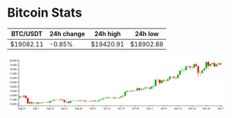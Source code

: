 # Bitcoin Stats

BTC/USDT|24h change|24h high|24h low|
|---|---|---|---|
|$19082.11|-0.85%|$19420.91|$18902.88|

<img src="./chart.svg">
